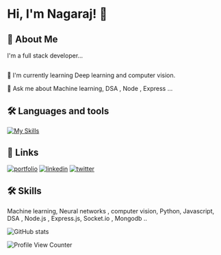 
# Hi, I'm Nagaraj! 👋


## 🚀 About Me
I'm a full stack developer...


## 

🧠 I'm currently learning Deep learning and computer vision.


💬 Ask me about Machine learning,  DSA , Node , Express ...

## 🛠 Languages and tools 
[![My Skills](https://skillicons.dev/icons?i=tensorflow,java,python,express,git,github,mongodb,visualstudio,nodejs)](https://skillicons.dev)

## 🔗 Links
[![portfolio](https://img.shields.io/badge/my_portfolio-000?style=for-the-badge&logo=ko-fi&logoColor=white)]()
[![linkedin](https://img.shields.io/badge/linkedin-0A66C2?style=for-the-badge&logo=linkedin&logoColor=white)](https://www.linkedin.com/)
[![twitter](https://img.shields.io/badge/twitter-1DA1F2?style=for-the-badge&logo=twitter&logoColor=white)](https://twitter.com/)


## 🛠 Skills 
Machine learning, Neural networks , computer vision, Python, Javascript, DSA , Node.js , Express.js, Socket.io , Mongodb ..

![ GitHub stats](https://github-readme-stats.vercel.app/api?username=nagarajRPoojari&show_icons=true&theme=transparent)

![Profile View Counter](https://komarev.com/ghpvc/?username=nagarajRPoojari)
